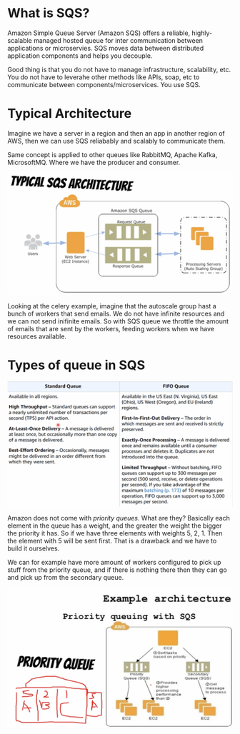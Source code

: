 # What is SQS?

Amazon Simple Queue Server (Amazon SQS) offers a reliable, highly-scalable managed hosted queue for inter
communication between applications or microservies. SQS moves data between distributed application components and helps you decouple.


Good thing is that you do not have to manage infrastructure, scalability, etc.
You do not have to leverahe other methods like APIs, soap, etc to communicate between components/microservices. You use SQS.

# Typical Architecture

Imagine we have a server in a region and then an app in another region of AWS, then we can use SQS reliabably and scalably to communicate them.

Same concept is applied to other queues like RabbitMQ, Apache Kafka, MicrosoftMQ. Where we have the producer and consumer.

![architecture](img/architecture.png)

Looking at the celery example, imagine that the autoscale group hast a bunch of workers that send emails. We do not have infinite resources
and we can not send inifinite emails. So with SQS queue we throttle the amount of emails that are sent by the workers, feeding workers 
when we have resources available.

# Types of queue in SQS

![types](img/types.png)

Amazon does not come with *priority queues*. What are they? Basically each element in the queue has a weight, and the greater the weight
the bigger the priority it has. So if we have three elements with weights 5, 2, 1. Then the element with 5 will be sent first.
That is a drawback and we have to build it ourselves.

We can for example have more amount of workers configured to pick up stuff from the priority queue, and if there is nothing there then 
they can go and pick up from the secondary queue.


![priority](img/priority.png)
